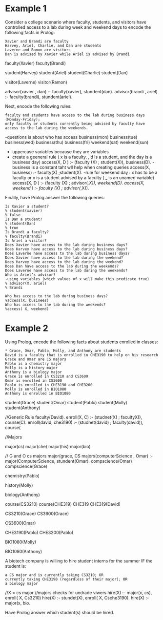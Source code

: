 # Example 1

Consider a college scenario where faculty, students, and visitors have controlled access to a lab during week and weekend days to encode the following facts in Prolog:  

```
Xavier and Brandi are faculty
Harvey, Ariel, Charlie, and Dan are students 
Laverne and Ramon are visitors
Dan is advised by Xavier while Ariel is advised by Brandi
```
faculty(Xavier) 
faculty(Brandi) 

student(Harvey)
student(Ariel)
student(Charlie)
student(Dan)

visitor(Laverne) 
visitor(Ramon) 


advisor(xavier , dan) :- faculty(xavier), stundent(dan).
advisor(brandi , ariel) :- faculty(brandi), stundent(ariel).

Next, encode the following rules: 

```
faculty and students have access to the lab during business days (Monday-Friday); 
only faculty or students currently being advised by faculty have access to the lab during the weekends.  
```
-questions is about who has access
business(mon) 
business(tue) 
business(wed) 
business(thu) 
business(fri) 
weekend(sat) 
weekend(sun) 

- uppercase variables because they are variables 
- create a geeneral rule ( x is a faculty, , d is a student, and the day is a business day) 
access(X, D ) :- (faculty (X) ; student(X)), business(D).
-business is a constant taht wll help when creating queries 
access(X, business) :- faculty(X) ;student(X).
-rule for weekend day : x has to be a faculty or x is a student advised by a faculty ( _ is an unamed variable) 
access(X, D ) :- (faculty (X) ; advisor(_,X)), weekend(D).
access(X, weekend ) :- faculty (X) ; advisor(_,X)).


Finally, have Prolog answer the following queries:  

```
Is Xavier a student?  
% student(xavier) 
% false 
Is Dan a student?  
% student(Dan) 
% true
Is Brandi a faculty?  
% faculty(Brandi) 
Is Ariel a visitor?  
Does Xavier have access to the lab during business days?  
Does Harvey have access to the lab during business days?  
Does Laverne have access to the lab during business days?  
Does Xavier have access to the lab during the weekend?  
Does Harvey have access to the lab during the weekend?  
Does Dan have access to the lab during the weekends?  
Does Laverne have access to the lab during the weekends?   
Who is Ariel’s advisor?  
-using variables (which values of x will make this predicate true) 
% advisor(X, ariel) 
% Brandi 

Who has access to the lab during business days?  
%access(X, businees)
Who has access to the lab during the weekends?  
%access( X, weekend)
```



# Example 2

Using Prolog, encode the following facts about students enrolled in classes:  

```
* Grace, Omar, Pablo, Molly, and Anthony are students
David is a faculty that is enrolled in CHE3190 to help on his research
Grace and Omar are CS majors
Pablo is a chemistry major
Molly is a history major
Anthony is a biology major
Grace is enrolled in CS3210 and CS3600
Omar is enrolled in CS3600
Pablo is enrolled in CHE3190 and CHE3200
Molly is enrolled in BIO1080
Anthony is enrolled in BIO1080
```
student(Grace) 
student(Omar) 
student(Pablo) 
student(Molly) 
student(Anthony) 

//Generic Rule
faculty(David).
enroll(X, C) :-  (studnet(X) ; facultyX)), course(C). 
enroll(david, che3190) :- (studnet(david) ; faculty(david)), course(

//Majors 

major(cs)
major(che)
major(his) 
major(bio) 

// G and O cs majors 
major(grace, CS
majors(computerScience , Omar) :- major(ComputerScience, stundent(Omar).
compscience(Omar)  
compscience(Grace) 

chemistry(Pablo)

history(Molly)

biology(Anthony)

course(CS3210)
course(CHE319)
CHE319
CHE319(David) 

CS3210(Grace)
CS3600(Grace)

CS3600(Omar)

CHE3190(Pablo)
CHE3200(Pablo)

BIO1080(Molly)

BIO1080(Anthony)



A biotech company is willing to hire student interns for the summer IF the student is:  

```
a CS major and is currently taking CS3210; OR  
currently taking CHE3190 (regardless of their major); OR 
a biology major
```
//X = cs major 
//majors checks for undrade viwers 
hire(X) :-  major(x, cs), enroll( X, Cs3210) 
hire(X) :-  stundet(X), enroll( X, Csche3190).
hire(X) :-  major(x, bio.

Have Prolog answer which student(s) should be hired.   
